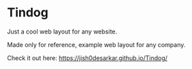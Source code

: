 # Tindog
Just a cool web layout for any website.


Made only for reference, example web layout for any company.

Check it out here: https://jish0desarkar.github.io/Tindog/
